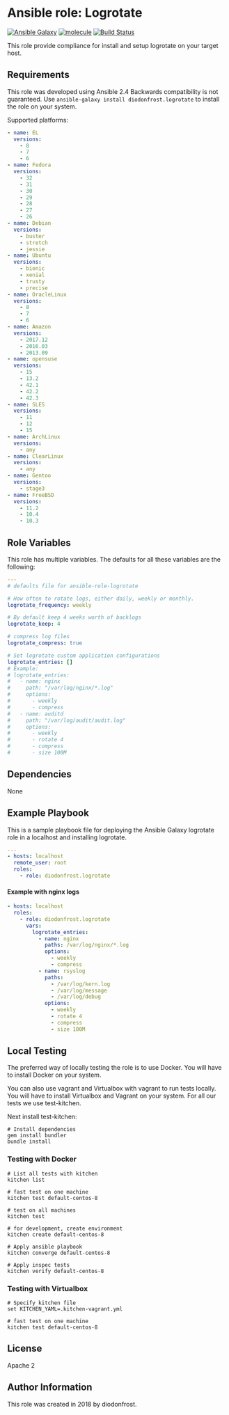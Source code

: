 # Ansible role: Logrotate

[![Ansible Galaxy](https://img.shields.io/badge/galaxy-diodonfrost.logrotate-660198.svg)](https://galaxy.ansible.com/diodonfrost/logrotate)
[![molecule](https://github.com/diodonfrost/ansible-role-logrotate/workflows/molecule/badge.svg)](https://github.com/diodonfrost/ansible-role-logrotate/actions)
[![Build Status](https://travis-ci.com/diodonfrost/ansible-role-logrotate.svg?branch=master)](https://travis-ci.com/diodonfrost/ansible-role-logrotate)

This role provide compliance for install and setup logrotate on your target host.

## Requirements

This role was developed using Ansible 2.4 Backwards compatibility is not guaranteed.
Use `ansible-galaxy install diodonfrost.logrotate` to install the role on your system.

Supported platforms:

```yaml
- name: EL
  versions:
    - 8
    - 7
    - 6
- name: Fedora
  versions:
    - 32
    - 31
    - 30
    - 29
    - 28
    - 27
    - 26
- name: Debian
  versions:
    - buster
    - stretch
    - jessie
- name: Ubuntu
  versions:
    - bionic
    - xenial
    - trusty
    - precise
- name: OracleLinux
  versions:
    - 8
    - 7
    - 6
- name: Amazon
  versions:
    - 2017.12
    - 2016.03
    - 2013.09
- name: opensuse
  versions:
    - 15
    - 13.2
    - 42.1
    - 42.2
    - 42.3
- name: SLES
  versions:
    - 11
    - 12
    - 15
- name: ArchLinux
  versions:
    - any
- name: ClearLinux
  versions:
    - any
- name: Gentoo
  versions:
    - stage3
- name: FreeBSD
  versions:
    - 11.2
    - 10.4
    - 10.3
```

## Role Variables

This role has multiple variables. The defaults for all these variables are the following:

```yaml
---
# defaults file for ansible-role-logrotate

# How often to rotate logs, either daily, weekly or monthly.
logrotate_frequency: weekly

# By default keep 4 weeks worth of backlogs
logrotate_keep: 4

# compress log files
logrotate_compress: true

# Set logrotate custom application configurations
logrotate_entries: []
# Example:
# logrotate_entries:
#   - name: nginx
#     path: "/var/log/nginx/*.log"
#     options:
#       - weekly
#       - compress
#   - name: auditd
#     path: "/var/log/audit/audit.log"
#     options:
#       - weekly
#       - rotate 4
#       - compress
#       - size 100M
```


## Dependencies

None

## Example Playbook

This is a sample playbook file for deploying the Ansible Galaxy logrotate role in a localhost and installing logrotate.

```yaml
---
- hosts: localhost
  remote_user: root
  roles:
    - role: diodonfrost.logrotate
```

#### Example with nginx logs

```yaml
- hosts: localhost
  roles:
    - role: diodonfrost.logrotate
      vars:
        logrotate_entries:
          - name: nginx
            paths: /var/log/nginx/*.log
            options:
              - weekly
              - compress
          - name: rsyslog
            paths:
              - /var/log/kern.log
              - /var/log/message
              - /var/log/debug
            options:
              - weekly
              - rotate 4
              - compress
              - size 100M
```

## Local Testing

The preferred way of locally testing the role is to use Docker. You will have to install Docker on your system.

You can also use vagrant and Virtualbox with vagrant to run tests locally. You will have to install Virtualbox and Vagrant on your system.
For all our tests we use test-kitchen.

Next install test-kitchen:

```shell
# Install dependencies
gem install bundler
bundle install
```

### Testing with Docker

```shell
# List all tests with kitchen
kitchen list

# fast test on one machine
kitchen test default-centos-8

# test on all machines
kitchen test

# for development, create environment
kitchen create default-centos-8

# Apply ansible playbook
kitchen converge default-centos-8

# Apply inspec tests
kitchen verify default-centos-8
```

### Testing with Virtualbox

```shell
# Specify kitchen file
set KITCHEN_YAML=.kitchen-vagrant.yml

# fast test on one machine
kitchen test default-centos-8
```

## License

Apache 2

## Author Information

This role was created in 2018 by diodonfrost.
